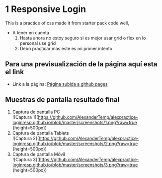# 1 Responsive Login
This is a practice of css made it from starter pack code well, 
* A tener en cuenta
    1. Hasta ahora no estoy seguro si es mejor usar grid o flex en lo personal use grid
    2. Debo practicar más este es mi primer intento

## Para una previsualización de la página aquí esta el link

* Link a la página: [Página subida a github pages](https://alexandertemp.github.io/alexpractice-loginresp.github.io/)

## Muestras de pantalla resultado final 
1. Captura de pantalla PC<br/>
![Captura 1](https://github.com/AlexanderTemp/alexpractice-loginresp.github.io/blob/master/screenshots/1.png?raw=true {height=500px})
2. Captura de pantalla Tablets<br/>
![Captura 2](https://github.com/AlexanderTemp/alexpractice-loginresp.github.io/blob/master/screenshots/2.png?raw=true {height=500px})
3. Captura de pantalla Móvil<br/>
![Captura 3](https://github.com/AlexanderTemp/alexpractice-loginresp.github.io/blob/master/screenshots/3.png?raw=true {height=500px})
